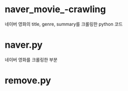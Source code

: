 # naver_movie_-crawling
네이버 영화의 title, genre,  summary를 크롤링한 python 코드<br>

# naver.py
네이버 영화를 크롤링한 부분

# remove.py


